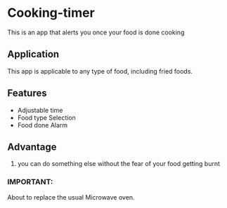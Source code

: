 # Cooking-timer
This is an app that alerts you once your food is done cooking
## Application 
This app is applicable to any type of food, including fried foods.
## Features 
- Adjustable time 
- Food type Selection 
- Food done Alarm 
## Advantage 
1. you can do something else without the fear of your food getting burnt 
### IMPORTANT:
About to replace the usual Microwave oven.
